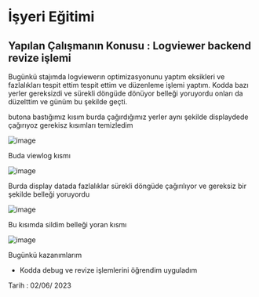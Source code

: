 # İşyeri Eğitimi


## Yapılan Çalışmanın Konusu :    Logviewer backend revize işlemi
Bugünkü stajımda logviewerın optimizasyonunu yaptım eksikleri ve fazlalıkları tespit ettim tespit ettim ve düzenleme işlemi yaptım. Kodda bazı yerler gereksizdi ve sürekli döngüde dönüyor belleği yoruyordu onları da düzelttim ve günüm bu şekilde geçti.

butona bastığımız kısım burda çağırdığımız yerler aynı şekilde displaydede çağırıyoz gerekisz kısımları temizledim

 
![image](https://github.com/omerkonca/isyeriegitimi/assets/65457096/9886d831-7510-4c3e-a3e9-2b473cf099e8)


Buda viewlog kısmı


 ![image](https://github.com/omerkonca/isyeriegitimi/assets/65457096/c12671a6-508a-47fb-a40b-34cd3974c97d)
 
 
Burda display datada fazlalıklar sürekli döngüde çağırılıyor ve gereksiz bir şekilde belleği yoruyordu 
 
![image](https://github.com/omerkonca/isyeriegitimi/assets/65457096/1eee1611-3ce7-493d-ab3f-40134423ed76)


Bu kısımda sildim belleği yoran kısmı

 ![image](https://github.com/omerkonca/isyeriegitimi/assets/65457096/9404f8f5-494c-4179-b639-95d805c0c14b)


Bugünkü kazanımlarım
-	Kodda debug ve revize işlemlerini öğrendim uyguladım







































 








Tarih : 02/06/ 2023

 
















































 	







 





